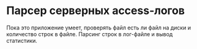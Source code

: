 # Парсер серверных access-логов

Пока это приложение умеет, проверять файл есть ли файл на диски и количество строк в файле.
Парсинг строк в лог-файле и вывод статистики.